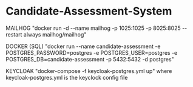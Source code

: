 # Candidate-Assessment-System

MAILHOG
"docker run -d --name mailhog -p 1025:1025 -p 8025:8025 --restart always mailhog/mailhog"

DOCKER (SQL)
"docker run --name candidate-assessment -e POSTGRES_PASSWORD=postgres -e POSTGRES_USER=postgres -e POSTGRES_DB=candidate-assessment -p 5432:5432 -d postgres"

KEYCLOAK
"docker-compose -f keycloak-postgres.yml up"
where keycloak-postgres.yml is the keyclock config file
